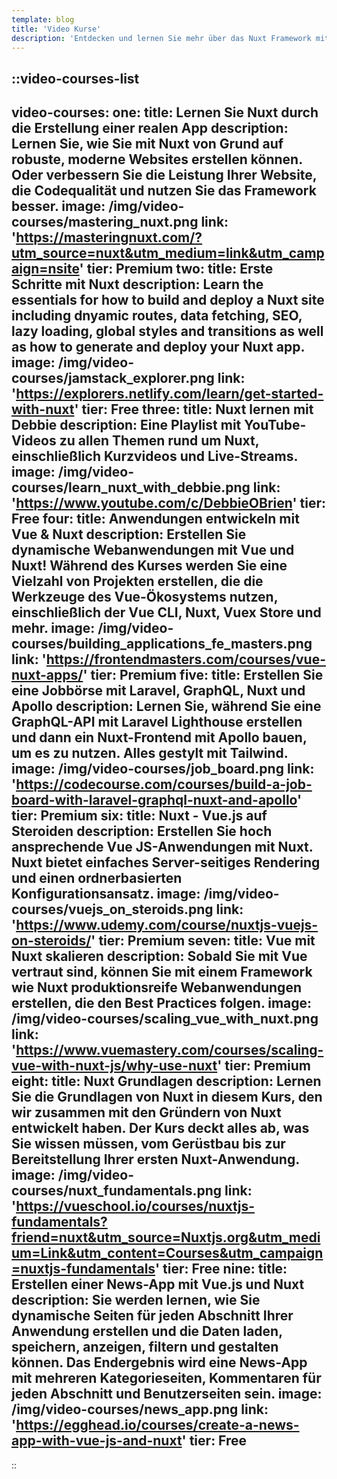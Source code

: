```yaml
---
template: blog
title: 'Video Kurse'
description: 'Entdecken und lernen Sie mehr über das Nuxt Framework mit kostenlosen und Premium-Videokursen.'
---
```

::video-courses-list
---
video-courses:
  one:
    title: Lernen Sie Nuxt durch die Erstellung einer realen App
    description: Lernen Sie, wie Sie mit Nuxt von Grund auf robuste, moderne Websites erstellen können. Oder verbessern Sie die Leistung Ihrer Website, die Codequalität und nutzen Sie das Framework besser.
    image: /img/video-courses/mastering_nuxt.png
    link: 'https://masteringnuxt.com/?utm_source=nuxt&utm_medium=link&utm_campaign=nsite'
    tier: Premium
  two:
    title: Erste Schritte mit Nuxt
    description: Learn the essentials for how to build and deploy a Nuxt site including dnyamic routes, data fetching, SEO, lazy loading, global styles and transitions as well as how to generate and deploy your Nuxt app.
    image: /img/video-courses/jamstack_explorer.png
    link: 'https://explorers.netlify.com/learn/get-started-with-nuxt'
    tier: Free
  three:
    title: Nuxt lernen mit Debbie
    description: Eine Playlist mit YouTube-Videos zu allen Themen rund um Nuxt, einschließlich Kurzvideos und Live-Streams.
    image: /img/video-courses/learn_nuxt_with_debbie.png
    link: 'https://www.youtube.com/c/DebbieOBrien'
    tier: Free
  four:
    title: Anwendungen entwickeln mit Vue & Nuxt
    description: Erstellen Sie dynamische Webanwendungen mit Vue und Nuxt! Während des Kurses werden Sie eine Vielzahl von Projekten erstellen, die die Werkzeuge des Vue-Ökosystems nutzen, einschließlich der Vue CLI, Nuxt, Vuex Store und mehr.
    image: /img/video-courses/building_applications_fe_masters.png
    link: 'https://frontendmasters.com/courses/vue-nuxt-apps/'
    tier: Premium
  five:
    title: Erstellen Sie eine Jobbörse mit Laravel, GraphQL, Nuxt und Apollo
    description: Lernen Sie, während Sie eine GraphQL-API mit Laravel Lighthouse erstellen und dann ein Nuxt-Frontend mit Apollo bauen, um es zu nutzen. Alles gestylt mit Tailwind.
    image: /img/video-courses/job_board.png
    link: 'https://codecourse.com/courses/build-a-job-board-with-laravel-graphql-nuxt-and-apollo'
    tier: Premium
  six:
    title: Nuxt - Vue.js auf Steroiden
    description: Erstellen Sie hoch ansprechende Vue JS-Anwendungen mit Nuxt. Nuxt bietet einfaches Server-seitiges Rendering und einen ordnerbasierten Konfigurationsansatz.
    image: /img/video-courses/vuejs_on_steroids.png
    link: 'https://www.udemy.com/course/nuxtjs-vuejs-on-steroids/'
    tier: Premium
  seven:
    title: Vue mit Nuxt skalieren
    description: Sobald Sie mit Vue vertraut sind, können Sie mit einem Framework wie Nuxt produktionsreife Webanwendungen erstellen, die den Best Practices folgen.
    image: /img/video-courses/scaling_vue_with_nuxt.png
    link: 'https://www.vuemastery.com/courses/scaling-vue-with-nuxt-js/why-use-nuxt'
    tier: Premium
  eight:
    title: Nuxt Grundlagen
    description: Lernen Sie die Grundlagen von Nuxt in diesem Kurs, den wir zusammen mit den Gründern von Nuxt entwickelt haben. Der Kurs deckt alles ab, was Sie wissen müssen, vom Gerüstbau bis zur Bereitstellung Ihrer ersten Nuxt-Anwendung.
    image: /img/video-courses/nuxt_fundamentals.png
    link: 'https://vueschool.io/courses/nuxtjs-fundamentals?friend=nuxt&utm_source=Nuxtjs.org&utm_medium=Link&utm_content=Courses&utm_campaign=nuxtjs-fundamentals'
    tier: Free
  nine:
    title: Erstellen einer News-App mit Vue.js und Nuxt
    description: Sie werden lernen, wie Sie dynamische Seiten für jeden Abschnitt Ihrer Anwendung erstellen und die Daten laden, speichern, anzeigen, filtern und gestalten können. Das Endergebnis wird eine News-App mit mehreren Kategorieseiten, Kommentaren für jeden Abschnitt und Benutzerseiten sein.
    image: /img/video-courses/news_app.png
    link: 'https://egghead.io/courses/create-a-news-app-with-vue-js-and-nuxt'
    tier: Free
---
::
